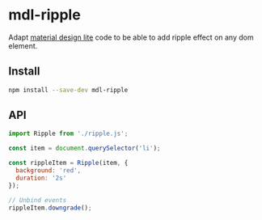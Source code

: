 # mdl-ripple

Adapt [material design lite](https://github.com/google/material-design-lite/blob/master/src/ripple/ripple.js) code to be able to add ripple effect on any dom element.

## Install

```sh
npm install --save-dev mdl-ripple
```

## API

~~~ javascript
import Ripple from './ripple.js';

const item = document.querySelector('li');

const rippleItem = Ripple(item, {
  background: 'red',
  duration: '2s'
});

// Unbind events
rippleItem.downgrade();
~~~

